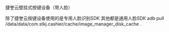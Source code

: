 捷誉云壁挂式按键设备（带人脸）

除了捷誉云按键设备使用的是专用人脸识别SDK 其他都是通用人脸SDK
adb pull /data/data/com.stkj.cashier/cache/image_manager_disk_cache .




